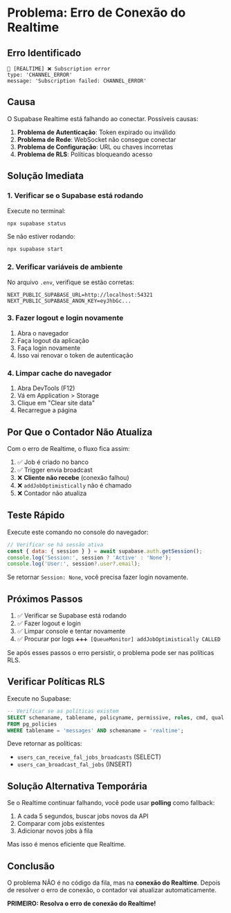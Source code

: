 # Problema: Erro de Conexão do Realtime

## Erro Identificado

```
🔴 [REALTIME] ❌ Subscription error
type: 'CHANNEL_ERROR'
message: 'Subscription failed: CHANNEL_ERROR'
```

## Causa

O Supabase Realtime está falhando ao conectar. Possíveis causas:

1. **Problema de Autenticação**: Token expirado ou inválido
2. **Problema de Rede**: WebSocket não consegue conectar
3. **Problema de Configuração**: URL ou chaves incorretas
4. **Problema de RLS**: Políticas bloqueando acesso

## Solução Imediata

### 1. Verificar se o Supabase está rodando

Execute no terminal:
```bash
npx supabase status
```

Se não estiver rodando:
```bash
npx supabase start
```

### 2. Verificar variáveis de ambiente

No arquivo `.env`, verifique se estão corretas:
```
NEXT_PUBLIC_SUPABASE_URL=http://localhost:54321
NEXT_PUBLIC_SUPABASE_ANON_KEY=eyJhbGc...
```

### 3. Fazer logout e login novamente

1. Abra o navegador
2. Faça logout da aplicação
3. Faça login novamente
4. Isso vai renovar o token de autenticação

### 4. Limpar cache do navegador

1. Abra DevTools (F12)
2. Vá em Application > Storage
3. Clique em "Clear site data"
4. Recarregue a página

## Por Que o Contador Não Atualiza

Com o erro de Realtime, o fluxo fica assim:

1. ✅ Job é criado no banco
2. ✅ Trigger envia broadcast
3. ❌ **Cliente não recebe** (conexão falhou)
4. ❌ `addJobOptimistically` não é chamado
5. ❌ Contador não atualiza

## Teste Rápido

Execute este comando no console do navegador:

```javascript
// Verificar se há sessão ativa
const { data: { session } } = await supabase.auth.getSession();
console.log('Session:', session ? 'Active' : 'None');
console.log('User:', session?.user?.email);
```

Se retornar `Session: None`, você precisa fazer login novamente.

## Próximos Passos

1. ✅ Verificar se Supabase está rodando
2. ✅ Fazer logout e login
3. ✅ Limpar console e tentar novamente
4. ✅ Procurar por logs `➕➕➕ [QueueMonitor] addJobOptimistically CALLED`

Se após esses passos o erro persistir, o problema pode ser nas políticas RLS.

## Verificar Políticas RLS

Execute no Supabase:

```sql
-- Verificar se as políticas existem
SELECT schemaname, tablename, policyname, permissive, roles, cmd, qual
FROM pg_policies
WHERE tablename = 'messages' AND schemaname = 'realtime';
```

Deve retornar as políticas:
- `users_can_receive_fal_jobs_broadcasts` (SELECT)
- `users_can_broadcast_fal_jobs` (INSERT)

## Solução Alternativa Temporária

Se o Realtime continuar falhando, você pode usar **polling** como fallback:

1. A cada 5 segundos, buscar jobs novos da API
2. Comparar com jobs existentes
3. Adicionar novos jobs à fila

Mas isso é menos eficiente que Realtime.

## Conclusão

O problema NÃO é no código da fila, mas na **conexão do Realtime**. Depois de resolver o erro de conexão, o contador vai atualizar automaticamente.

**PRIMEIRO: Resolva o erro de conexão do Realtime!**
